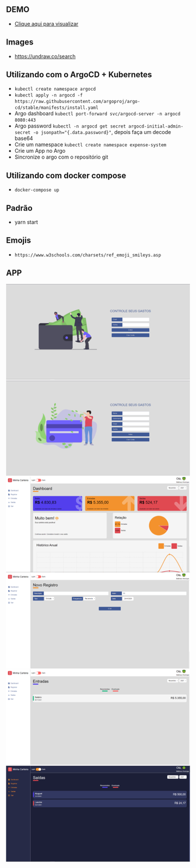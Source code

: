 ## DEMO

-   [Clique aqui para visualizar](https://expense-system-frontend.vercel.app)

## Images

-   https://undraw.co/search

## Utilizando com o ArgoCD + Kubernetes

-   `kubectl create namespace argocd`
-   `kubectl apply -n argocd -f https://raw.githubusercontent.com/argoproj/argo-cd/stable/manifests/install.yaml`
-   Argo dashboard `kubectl port-forward svc/argocd-server -n argocd 8080:443`
-   Argo password
    `kubectl -n argocd get secret argocd-initial-admin-secret -o jsonpath="{.data.password}"`,
    depois faça um decode base64
-   Crie um namespace `kubectl create namespace expense-system`
-   Crie um App no Argo
-   Sincronize o argo com o repositório git

## Utilizando com docker compose

-   `docker-compose up`

## Padrão

-   yarn start

## Emojis

-   `https://www.w3schools.com/charsets/ref_emoji_smileys.asp`

## APP

![Login](./screenshots/login.png) ![Register](./screenshots/register.png)
![Dashboard](./screenshots/dashboard.png)
![Account Post](./screenshots/account-post.png)
![List Entry](./screenshots/list-entry.png)
![List Exit](./screenshots/list-exit.png)
